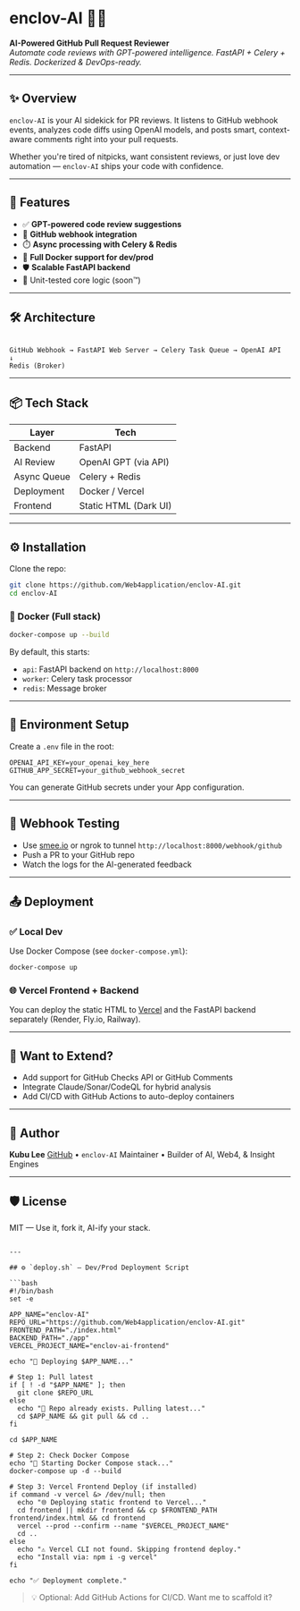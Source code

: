 # enclov-AI 🧠🤖

**AI-Powered GitHub Pull Request Reviewer**  
_Automate code reviews with GPT-powered intelligence. FastAPI + Celery + Redis. Dockerized & DevOps-ready._

---

## ✨ Overview

`enclov-AI` is your AI sidekick for PR reviews. It listens to GitHub webhook events, analyzes code diffs using OpenAI models, and posts smart, context-aware comments right into your pull requests.

Whether you're tired of nitpicks, want consistent reviews, or just love dev automation — `enclov-AI` ships your code with confidence.

---

## 🚀 Features

- ✅ **GPT-powered code review suggestions**
- 🔄 **GitHub webhook integration**
- ⏱️ **Async processing with Celery & Redis**
- 🐳 **Full Docker support for dev/prod**
- 🛡️ **Scalable FastAPI backend**
- 🧪 Unit-tested core logic (soon™)

---

## 🛠️ Architecture

```

GitHub Webhook → FastAPI Web Server → Celery Task Queue → OpenAI API
↓
Redis (Broker)

````

---

## 📦 Tech Stack

| Layer         | Tech                    |
|---------------|-------------------------|
| Backend       | FastAPI                 |
| AI Review     | OpenAI GPT (via API)    |
| Async Queue   | Celery + Redis          |
| Deployment    | Docker / Vercel         |
| Frontend      | Static HTML (Dark UI)   |

---

## ⚙️ Installation

Clone the repo:

```bash
git clone https://github.com/Web4application/enclov-AI.git
cd enclov-AI
````

### 🐳 Docker (Full stack)

```bash
docker-compose up --build
```

By default, this starts:

* `api`: FastAPI backend on `http://localhost:8000`
* `worker`: Celery task processor
* `redis`: Message broker

---

## 🔐 Environment Setup

Create a `.env` file in the root:

```env
OPENAI_API_KEY=your_openai_key_here
GITHUB_APP_SECRET=your_github_webhook_secret
```

You can generate GitHub secrets under your App configuration.

---

## 🧪 Webhook Testing

* Use [smee.io](https://smee.io/) or ngrok to tunnel `http://localhost:8000/webhook/github`
* Push a PR to your GitHub repo
* Watch the logs for the AI-generated feedback

---

## 📤 Deployment

### ✅ Local Dev

Use Docker Compose (see `docker-compose.yml`):

```bash
docker-compose up
```

### 🌐 Vercel Frontend + Backend

You can deploy the static HTML to [Vercel](https://vercel.com/) and the FastAPI backend separately (Render, Fly.io, Railway).

---

## 🧠 Want to Extend?

* Add support for GitHub Checks API or GitHub Comments
* Integrate Claude/Sonar/CodeQL for hybrid analysis
* Add CI/CD with GitHub Actions to auto-deploy containers

---

## 👤 Author

**Kubu Lee**
[GitHub](https://github.com/Web4application) • `enclov-AI` Maintainer • Builder of AI, Web4, & Insight Engines

---

## 🛡️ License

MIT — Use it, fork it, AI-ify your stack.

````

---

## ⚙️ `deploy.sh` — Dev/Prod Deployment Script

```bash
#!/bin/bash
set -e

APP_NAME="enclov-AI"
REPO_URL="https://github.com/Web4application/enclov-AI.git"
FRONTEND_PATH="./index.html"
BACKEND_PATH="./app"
VERCEL_PROJECT_NAME="enclov-ai-frontend"

echo "🚀 Deploying $APP_NAME..."

# Step 1: Pull latest
if [ ! -d "$APP_NAME" ]; then
  git clone $REPO_URL
else
  echo "🔄 Repo already exists. Pulling latest..."
  cd $APP_NAME && git pull && cd ..
fi

cd $APP_NAME

# Step 2: Check Docker Compose
echo "🐳 Starting Docker Compose stack..."
docker-compose up -d --build

# Step 3: Vercel Frontend Deploy (if installed)
if command -v vercel &> /dev/null; then
  echo "🌐 Deploying static frontend to Vercel..."
  cd frontend || mkdir frontend && cp $FRONTEND_PATH frontend/index.html && cd frontend
  vercel --prod --confirm --name "$VERCEL_PROJECT_NAME"
  cd ..
else
  echo "⚠️ Vercel CLI not found. Skipping frontend deploy."
  echo "Install via: npm i -g vercel"
fi

echo "✅ Deployment complete."
````

> 💡 Optional: Add GitHub Actions for CI/CD. Want me to scaffold it?
